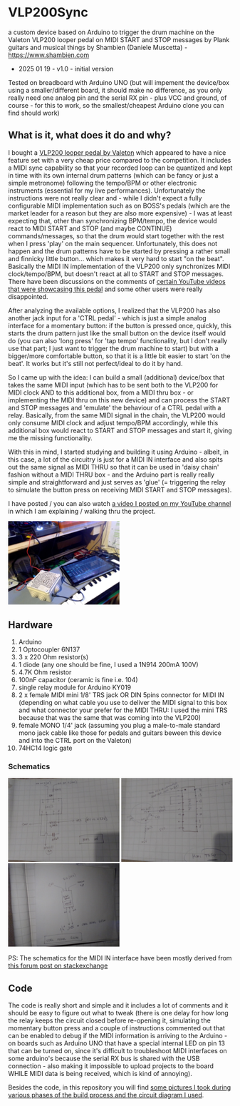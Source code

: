 # VLP200Sync
a custom device based on Arduino to trigger the drum machine on the Valeton VLP200 looper pedal on MIDI START and STOP messages
by Plank guitars and musical things by Shambien (Daniele Muscetta) - https://www.shambien.com

- 2025 01 19 - v1.0 - initial version

Tested on breadboard with Arduino UNO (but will impement the device/box using a smaller/different board, it should make no difference, as you only really need one analog pin and the serial RX pin - plus VCC and ground, of course - for this to work, so the smallest/cheapest Arduino clone you can find should work)


## What is it, what does it do and why?

I bought a [VLP200 looper pedal by Valeton](https://www.valeton.net/VLP200.html) which appeared to have a nice feature set with a very cheap price compared to the competition.
It includes a MIDI sync capability so that your recorded loop can be quantized and kept in time with its own internal drum patterns (which can be fancy or just a simple metronome) following the tempo/BPM or other electronic instruments (essential for my live performances). Unfortunately the instructions were not really clear and - while I didn't expect a fully configurable MIDI implementation such as on BOSS's pedals (which are the market leader for a reason but they are also more expensive) - I was at least expecting that, other than synchronizing BPM/tempo, the device would react to MIDI START and STOP (and maybe CONTINUE) commands/messages, so that the drum would start together with the rest when I press 'play' on the main sequencer.
Unfortunately, this does not happen and the drum patterns have to be started by pressing a rather small and finnicky little button... which makes it very hard to start "on the beat". Basically the MIDI IN implementation of the VLP200 only synchronizes MIDI clock/tempo/BPM, but doesn't react at all to START and STOP messages.
There have been discussions on the comments of [certain YouTube videos that were showcasing this pedal](https://www.youtube.com/watch?v=h4WQNo-W7gM) and some other users were really disappointed.

After analyzing the available options, I realized that the VLP200 has also another jack input for a 'CTRL pedal' - which is just a simple analog interface for a momentary button: if the button is pressed once, quickly, this starts the drum pattern just like the small button on the device itself would do (you can also 'long press' for 'tap tempo' functionality, but I don't really use that part; I just want to trigger the drum machine to start) but with a bigger/more comfortable button, so that it is a little bit easier to start 'on the beat'. It works but it's still not perfect/ideal to do it by hand.

So I came up with the idea: I can build a small (additional) device/box that takes the same MIDI input (which has to be sent both to the VLP200 for MIDI clock AND to this additional box, from a MIDI thru box - or implementing the MIDI thru on this new device) and can process the START and STOP messages and 'emulate' the behaviour of a CTRL pedal with a relay. Basically, from the same MIDI signal in the chain, the VLP200 would only consume MIDI clock and adjust tempo/BPM accordingly, while this additional box would react to START and STOP messages and start it, giving me the missing functionality.

With this in mind, I started studying and building it using Arduino - albeit, in this case, a lot of the circuitry is just for a MIDI IN interface and also spits out the same signal as MIDI THRU so that it can be used in 'daisy chain' fashion without a MIDI THRU box - and the Arduino part is really really simple and straightforward and just serves as 'glue' (= triggering the relay to simulate the button press on receiving MIDI START and STOP messages).


I have posted / you can also watch [a video I posted on my YouTube channel](https://www.youtube.com/watch?v=WXSRCrPKFr0) in which I am explaining / walking thru the project.

<img src="https://github.com/dani3l3/VLP200Sync/blob/master/img/photo_work-in-progress-05-FIRST-TEST.jpg?raw=true" alt="VLP200Sync connected to VLP200 and to sequencer (first test)" width="250">


## Hardware

1. Arduino
1. 1 Optocoupler 6N137
1. 3 x 220 Ohm resistor(s)
1. 1 diode (any one should be fine, I used a 1N914 200mA 100V)
1. 4.7K Ohm resistor
1. 100nF capacitor (ceramic is fine i.e. 104)
1. single relay module for Arduino KY019
1. 2 x female MIDI mini 1/8' TRS jack OR DIN 5pins connector for MIDI IN (depending on what cable you use to deliver the MIDI signal to this box and what connector your prefer for the MIDI THRU: I used the mini TRS because that was the same that was coming into the VLP200)
1. female MONO 1/4' jack (assuming you plug a male-to-male standard mono jack cable like those for pedals and guitars beween this device and into the CTRL port on the Valeton)
1. 74HC14 logic gate


### Schematics

<img src="https://github.com/dani3l3/VLP200Sync/blob/master/img/circuit-MIDI-IN.jpg?raw=true" alt="MIDI IN circuit" width="250">

<img src="https://github.com/dani3l3/VLP200Sync/blob/master/img/circuit-MIDI-THRU.jpg?raw=true" alt="MIDI THRU circuit" width="250">

<img src="https://github.com/dani3l3/VLP200Sync/blob/master/img/circuit-RELAY.jpg?raw=true" alt="RELAY" width="250">

PS: The schematics for the MIDI IN interface have been mostly derived from [this forum post on stackexchange](https://arduino.stackexchange.com/questions/56279/how-do-i-properly-receive-midi-with-arduino-with-6n138/66746#66746)



## Code
The code is really short and simple and it includes a lot of comments and it should be easy to figure out what to tweak (there is one delay for how long the relay keeps the circuit closed before re-opening it, simulating the momentary button press and a couple of instructions commented out that can be enabled to debug if the MIDI information is arriving to the Arduino - on boards such as Arduino UNO that have a special internal LED on pin 13 that can be turned on, since it's difficult to troubleshoot MIDI interfaces on some arduino's because the serial RX bus is shared with the USB connection - also making it impossible to upload projects to the board WHILE MIDI data is being received, which is kind of annoying).

Besides the code, in this repository you will find [some pictures I took during various phases of the build process and the circuit diagram I used](./img/).









